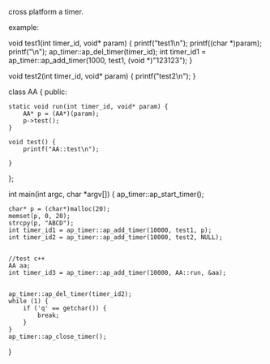 cross platform a timer.

example:

void test1(int timer_id, void* param) {
	printf("test1\n");
	printf((char *)param);
	printf("\n");
	ap_timer::ap_del_timer(timer_id);
	int timer_id1 = ap_timer::ap_add_timer(1000, test1, (void *)"123123");
}

void test2(int timer_id, void* param) {
	printf("test2\n");
}

class AA {
public:

	static void run(int timer_id, void* param) {
		AA* p = (AA*)(param);
		p->test();
	}

	void test() {
		printf("AA::test\n");
		
	}
};

int main(int argc, char *argv[])
{
	ap_timer::ap_start_timer();
	
	char* p = (char*)malloc(20);
	memset(p, 0, 20);
	strcpy(p, "ABCD");
	int timer_id1 = ap_timer::ap_add_timer(10000, test1, p);
	int timer_id2 = ap_timer::ap_add_timer(10000, test2, NULL);
	
	
	//test c++
	AA aa;
	int timer_id3 = ap_timer::ap_add_timer(10000, AA::run, &aa);


	ap_timer::ap_del_timer(timer_id2);
	while (1) {
		if ('q' == getchar()) {
			break;
		}
	}
	ap_timer::ap_close_timer();
}